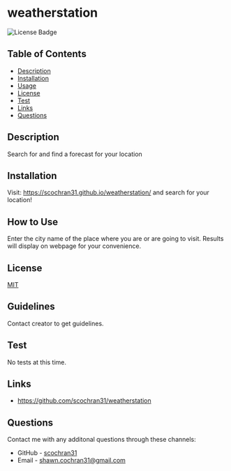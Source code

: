 
  # weatherstation
  ![License Badge](https://img.shields.io/badge/License-MIT-blueviolet.svg)

  ## Table of Contents
  * [Description](#description)
  * [Installation](#installation)
  * [Usage](#usage)
  * [License](#license)
  * [Test](#test)
  * [Links](#links)
  * [Questions](#questions)

  ## Description
  Search for and find a forecast for your location

  ## Installation
  Visit:  https://scochran31.github.io/weatherstation/ and search for your location! 

  ## How to Use
  Enter the city name of the place where you are or are going to visit. Results will display on webpage for your convenience.

  ## License
  [MIT](https://choosealicense.com/licenses/mit/)

  ## Guidelines
  Contact creator to get guidelines.

  ## Test
  No tests at this time.

  ## Links
  * https://github.com/scochran31/weatherstation

  ## Questions
  Contact me with any additonal questions through these channels:
  * GitHub - [scochran31](https://github.com/scochran31)
  * Email - shawn.cochran31@gmail.com
